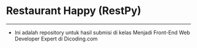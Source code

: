 # Restaurant Happy (RestPy)
***
- Ini adalah repository untuk hasil submisi di kelas Menjadi Front-End Web Developer Expert di Dicoding.com

